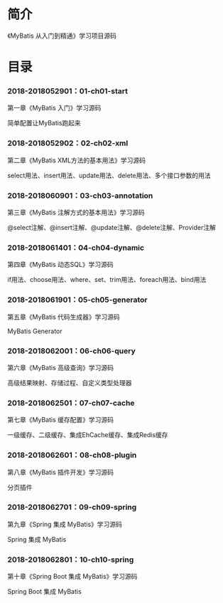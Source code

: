 # 简介 

《MyBatis 从入门到精通》学习项目源码

# 目录 

### 2018-2018052901：01-ch01-start<br>
第一章《MyBatis 入门》学习源码
<p>
简单配置让MyBatis跑起来
</p>

### 2018-2018052902：02-ch02-xml<br>
第二章《MyBatis XML方法的基本用法》学习源码
<p>
select用法、insert用法、update用法、delete用法、多个接口参数的用法
</p>

### 2018-2018060901：03-ch03-annotation<br>
第三章《MyBatis 注解方式的基本用法》学习源码
<p>
@select注解、@insert注解、@update注解、@delete注解、Provider注解
</p>

### 2018-2018061401：04-ch04-dynamic<br>
第四章《MyBatis 动态SQL》学习源码
<p>
if用法、choose用法、where、set、trim用法、foreach用法、bind用法
</p>

### 2018-2018061901：05-ch05-generator<br>
第五章《MyBatis 代码生成器》学习源码
<p>
MyBatis Generator
</p>

### 2018-2018062001：06-ch06-query<br>
第六章《MyBatis 高级查询》学习源码
<p>
高级结果映射、存储过程、自定义类型处理器
</p>

### 2018-2018062501：07-ch07-cache<br>
第七章《MyBatis 缓存配置》学习源码
<p>
一级缓存、二级缓存、集成EhCache缓存、集成Redis缓存
</p>

### 2018-2018062601：08-ch08-plugin<br>
第八章《MyBatis 插件开发》学习源码
<p>
分页插件
</p>

### 2018-2018062701：09-ch09-spring<br>
第九章《Spring 集成 MyBatis》学习源码
<p>
Spring 集成 MyBatis
</p>

### 2018-2018062801：10-ch10-spring<br>
第十章《Spring Boot 集成 MyBatis》学习源码
<p>
Spring Boot 集成 MyBatis
</p>

